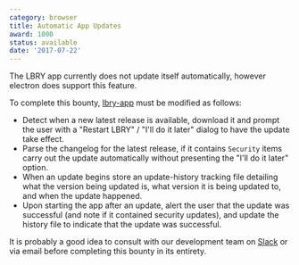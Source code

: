 ```yaml
---
category: browser
title: Automatic App Updates
award: 1000
status: available
date: '2017-07-22'
---
```


The LBRY app currently does not update itself automatically, however electron does support this feature.

To complete this bounty, [lbry-app](https://github.com/lbryio/lbry-app) must be modified as follows:

- Detect when a new latest release is available, download it and prompt the user with a "Restart LBRY" / "I'll do it later" dialog to have the update take effect.
- Parse the changelog for the latest release, if it contains `Security` items carry out the update automatically without presenting the "I'll do it later" option.
- When an update begins store an update-history tracking file detailing what the version being updated is, what version it is being updated to, and when the update happened.
- Upon starting the app after an update, alert the user that the update was successful (and note if it contained security updates), and update the history file to indicate that the update was successful.

It is probably a good idea to consult with our development team on [Slack](https://slack.lbry.io) or via email before completing this bounty in its entirety.
